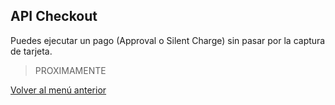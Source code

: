 
## API Checkout

Puedes ejecutar un pago (Approval o Silent Charge) sin pasar por la captura de tarjeta.

> PROXIMAMENTE

[Volver al menú anterior](Pasarela-de-pagos.md)
